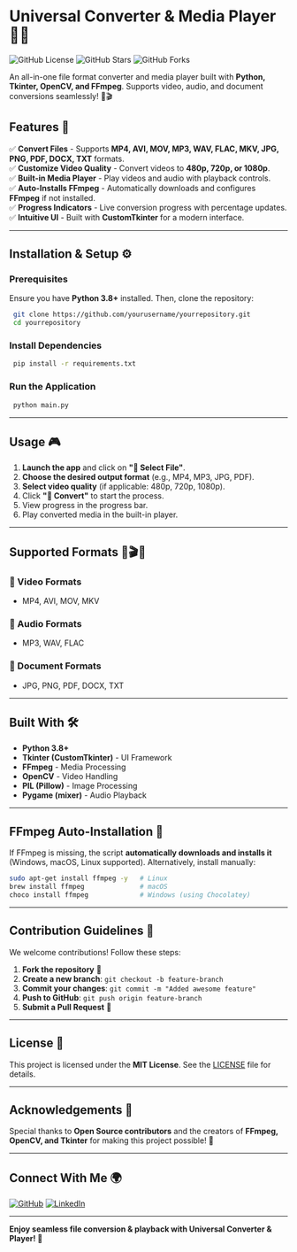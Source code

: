 # Universal Converter & Media Player 🎥🎵

![GitHub License](https://img.shields.io/github/license/yourusername/yourrepository)
![GitHub Stars](https://img.shields.io/github/stars/yourusername/yourrepository?style=social)
![GitHub Forks](https://img.shields.io/github/forks/yourusername/yourrepository?style=social)

An all-in-one file format converter and media player built with **Python, Tkinter, OpenCV, and FFmpeg**. Supports video, audio, and document conversions seamlessly! 🔄🎬

## Features 🚀
✅ **Convert Files** - Supports **MP4, AVI, MOV, MP3, WAV, FLAC, MKV, JPG, PNG, PDF, DOCX, TXT** formats.  
✅ **Customize Video Quality** - Convert videos to **480p, 720p, or 1080p**.  
✅ **Built-in Media Player** - Play videos and audio with playback controls.  
✅ **Auto-Installs FFmpeg** - Automatically downloads and configures **FFmpeg** if not installed.  
✅ **Progress Indicators** - Live conversion progress with percentage updates.  
✅ **Intuitive UI** - Built with **CustomTkinter** for a modern interface.  

---
## Installation & Setup ⚙️
### Prerequisites
Ensure you have **Python 3.8+** installed. Then, clone the repository:
```sh
 git clone https://github.com/yourusername/yourrepository.git
 cd yourrepository
```

### Install Dependencies
```sh
 pip install -r requirements.txt
```

### Run the Application
```sh
 python main.py
```

---
## Usage 🎮
1. **Launch the app** and click on **"📂 Select File"**.
2. **Choose the desired output format** (e.g., MP4, MP3, JPG, PDF).
3. **Select video quality** (if applicable: 480p, 720p, 1080p).
4. Click **"🔄 Convert"** to start the process.
5. View progress in the progress bar.
6. Play converted media in the built-in player.

---
## Supported Formats 🎵🎬📄
### 🎥 Video Formats
- MP4, AVI, MOV, MKV

### 🎵 Audio Formats
- MP3, WAV, FLAC

### 📄 Document Formats
- JPG, PNG, PDF, DOCX, TXT

---
## Built With 🛠️
- **Python 3.8+**
- **Tkinter (CustomTkinter)** - UI Framework
- **FFmpeg** - Media Processing
- **OpenCV** - Video Handling
- **PIL (Pillow)** - Image Processing
- **Pygame (mixer)** - Audio Playback

---
## FFmpeg Auto-Installation 🎯
If FFmpeg is missing, the script **automatically downloads and installs it** (Windows, macOS, Linux supported). Alternatively, install manually:
```sh
sudo apt-get install ffmpeg -y   # Linux
brew install ffmpeg              # macOS
choco install ffmpeg             # Windows (using Chocolatey)
```

---
## Contribution Guidelines 🤝
We welcome contributions! Follow these steps:
1. **Fork the repository** 📌
2. **Create a new branch**: `git checkout -b feature-branch`
3. **Commit your changes**: `git commit -m "Added awesome feature"`
4. **Push to GitHub**: `git push origin feature-branch`
5. **Submit a Pull Request** 🚀

---
## License 📜
This project is licensed under the **MIT License**. See the [LICENSE](LICENSE) file for details.

---
## Acknowledgements 🙌
Special thanks to **Open Source contributors** and the creators of **FFmpeg, OpenCV, and Tkinter** for making this project possible! 💙

---
## Connect With Me 🌍
[![GitHub](https://img.shields.io/badge/GitHub-YourUsername-black?style=flat&logo=github)](https://github.com/yourusername)
[![LinkedIn](https://img.shields.io/badge/LinkedIn-YourProfile-blue?style=flat&logo=linkedin)](https://linkedin.com/in/yourprofile)

---

**Enjoy seamless file conversion & playback with Universal Converter & Player! 🚀**

